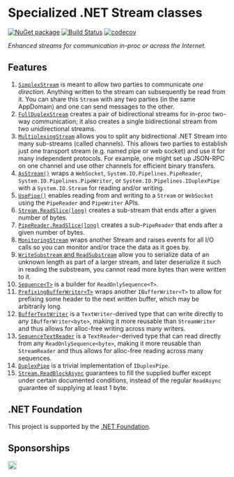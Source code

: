 # Specialized .NET Stream classes

[![NuGet package](https://img.shields.io/nuget/v/Nerdbank.Streams.svg)](https://www.nuget.org/packages/Nerdbank.Streams)
[![Build Status](https://dev.azure.com/andrewarnott/OSS/_apis/build/status/Nerdbank.Streams)](https://dev.azure.com/andrewarnott/OSS/_build/latest?definitionId=14)
[![codecov](https://codecov.io/gh/AArnott/Nerdbank.Streams/branch/main/graph/badge.svg)](https://codecov.io/gh/AArnott/Nerdbank.Streams)

*Enhanced streams for communication in-proc or across the Internet.*

## Features

1. [`SimplexStream`](https://dotnet.github.io/Nerdbank.Streams/docs/SimplexStream.html) is meant to allow two parties to communicate *one direction*.
   Anything written to the stream can subsequently be read from it. You can share this `Stream`
   with any two parties (in the same AppDomain) and one can send messages to the other.
1. [`FullDuplexStream`](https://dotnet.github.io/Nerdbank.Streams/docs/FullDuplexStream.html) creates a pair of bidirectional streams for
   in-proc two-way communication; it also creates a single bidirectional stream from two
   unidirectional streams.
1. [`MultiplexingStream`](https://dotnet.github.io/Nerdbank.Streams/docs/MultiplexingStream.html) allows you to split any bidirectional
   .NET Stream into many sub-streams (called channels). This allows two parties to establish
   just one transport stream (e.g. named pipe or web socket) and use it for many independent
   protocols. For example, one might set up JSON-RPC on one channel and use other channels for
   efficient binary transfers.
1. [`AsStream()`](https://dotnet.github.io/Nerdbank.Streams/docs/AsStream.html) wraps a `WebSocket`, `System.IO.Pipelines.PipeReader`,
   `System.IO.Pipelines.PipeWriter`, or `System.IO.Pipelines.IDuplexPipe` with a
   `System.IO.Stream` for reading and/or writing.
1. [`UsePipe()`](https://dotnet.github.io/Nerdbank.Streams/docs/UsePipe.html) enables reading from
   and writing to a `Stream` or `WebSocket` using the `PipeReader` and `PipeWriter` APIs.
1. [`Stream.ReadSlice(long)`](https://dotnet.github.io/Nerdbank.Streams/docs/ReadSlice.html) creates a sub-stream that ends after
   a given number of bytes.
1. [`PipeReader.ReadSlice(long)`](https://dotnet.github.io/Nerdbank.Streams/docs/ReadSlice.html) creates a sub-`PipeReader` that ends after
   a given number of bytes.
1. [`MonitoringStream`](https://dotnet.github.io/Nerdbank.Streams/docs/MonitoringStream.html) wraps another Stream and raises events for
   all I/O calls so you can monitor and/or trace the data as it goes by.
1. [`WriteSubstream` and `ReadSubstream`](https://dotnet.github.io/Nerdbank.Streams/docs/Substream.html) allow you to serialize data of
   an unknown length as part of a larger stream, and later deserialize it such in reading the
   substream, you cannot read more bytes than were written to it.
1. [`Sequence<T>`](https://dotnet.github.io/Nerdbank.Streams/docs/Sequence.html) is a builder for `ReadOnlySequence<T>`.
1. [`PrefixingBufferWriter<T>`](https://dotnet.github.io/Nerdbank.Streams/docs/PrefixingBufferWriter.html) wraps another `IBufferWriter<T>`
   to allow for prefixing some header to the next written buffer, which may be arbitrarily long.
1. [`BufferTextWriter`](https://dotnet.github.io/Nerdbank.Streams/docs/BufferTextWriter.html) is a `TextWriter`-derived type that can
   write directly to any `IBufferWriter<byte>`, making it more reusable than `StreamWriter`
   and thus allows for alloc-free writing across many writers.
1. [`SequenceTextReader`](https://dotnet.github.io/Nerdbank.Streams/docs/SequenceTextReader.html) is a `TextReader`-derived type that can
   read directly from any `ReadOnlySequence<byte>`, making it more reusable than `StreamReader`
   and thus allows for alloc-free reading across many sequences.
1. [`DuplexPipe`](https://dotnet.github.io/Nerdbank.Streams/docs/DuplexPipe.html) is a trivial implementation of `IDuplexPipe`.
1. [`Stream.ReadBlockAsync`](https://dotnet.github.io/Nerdbank.Streams/docs/ReadBlockAsync.html) guarantees to fill the supplied buffer except under certain documented conditions, instead of the regular `ReadAsync` guarantee of supplying at least 1 byte.

## .NET Foundation

This project is supported by the [.NET Foundation](https://dotnetfoundation.org).

## Sponsorships

[<img src="https://api.gitsponsors.com/api/badge/img?id=43795655" height="20">](https://api.gitsponsors.com/api/badge/link?p=ImOZElhl40yN+Id6Hg2/oLexrVG9UIpQtoRMDGA8gPCD+IsEisGQs2ZyAndA4TGLn0cX4aHiSw7nSROPscc5ltqnMt3FomBxZzv6fiBY3nVKdILRf8/dM2mrH07jnWbCO6t8tlwcz53xzfFj/E+89A==)
